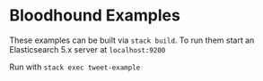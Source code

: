 # Bloodhound Examples

These examples can be built via `stack build`.
To run them start an Elasticsearch 5.x server at `localhost:9200`

Run with `stack exec tweet-example`
